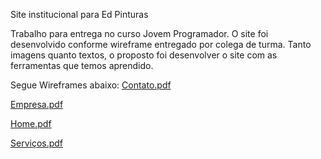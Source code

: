 Site institucional para Ed Pinturas

Trabalho para entrega no curso Jovem Programador.
O site foi desenvolvido conforme wireframe entregado por colega de turma. Tanto imagens quanto textos, o proposto foi desenvolver o site com as ferramentas que temos aprendido.

Segue Wireframes abaixo:
[Contato.pdf](https://github.com/melkmuller/site_ed_pinturas/files/8318328/Contato.pdf)

[Empresa.pdf](https://github.com/melkmuller/site_ed_pinturas/files/8318329/Empresa.pdf)

[Home.pdf](https://github.com/melkmuller/site_ed_pinturas/files/8318331/Home.pdf)

[Serviços.pdf](https://github.com/melkmuller/site_ed_pinturas/files/8318332/Servicos.pdf)
